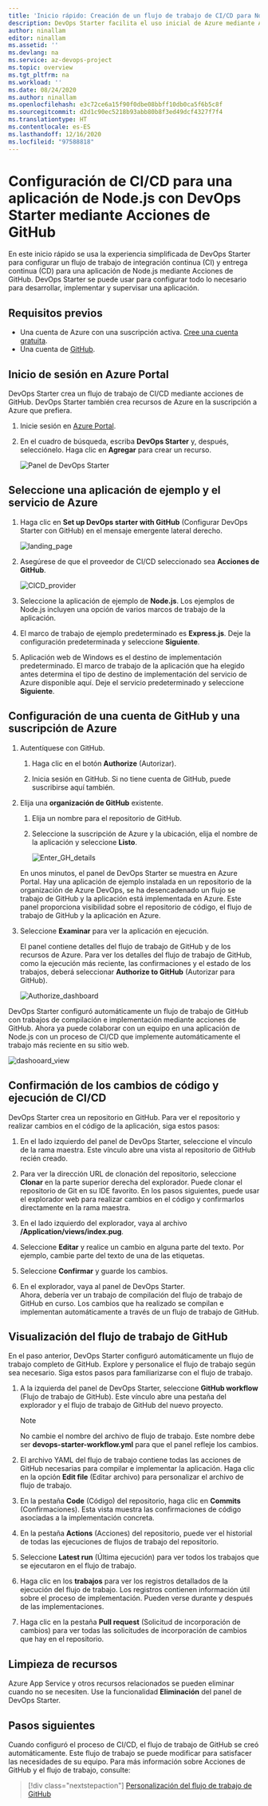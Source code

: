 ```yaml
---
title: 'Inicio rápido: Creación de un flujo de trabajo de CI/CD para Node.js: DevOps Starter en GitHub para la implementación en Azure'
description: DevOps Starter facilita el uso inicial de Azure mediante Acciones de GitHub.
author: ninallam
editor: ninallam
ms.assetid: ''
ms.devlang: na
ms.service: az-devops-project
ms.topic: overview
ms.tgt_pltfrm: na
ms.workload: ''
ms.date: 08/24/2020
ms.author: ninallam
ms.openlocfilehash: e3c72ce6a15f90f0dbe08bbff10db0ca5f6b5c8f
ms.sourcegitcommit: d2d1c90ec5218b93abb80b8f3ed49dcf4327f7f4
ms.translationtype: HT
ms.contentlocale: es-ES
ms.lasthandoff: 12/16/2020
ms.locfileid: "97588818"
---
```

# <a name="set-up-cicd-for-a-nodejs-app-with-devops-starter-using-github-actions"></a>Configuración de CI/CD para una aplicación de Node.js con DevOps Starter mediante Acciones de GitHub

En este inicio rápido se usa la experiencia simplificada de DevOps Starter para configurar un flujo de trabajo de integración continua (CI) y entrega continua (CD) para una aplicación de Node.js mediante Acciones de GitHub. DevOps Starter se puede usar para configurar todo lo necesario para desarrollar, implementar y supervisar una aplicación. 

## <a name="prerequisites"></a>Requisitos previos

- Una cuenta de Azure con una suscripción activa. [Cree una cuenta gratuita](https://azure.microsoft.com/free/?ref=microsoft.com&utm_source=microsoft.com&utm_medium=docs&utm_campaign=visualstudio). 
- Una cuenta de [GitHub](https://github.com/).

## <a name="sign-in-to-the-azure-portal"></a>Inicio de sesión en Azure Portal

DevOps Starter crea un flujo de trabajo de CI/CD mediante acciones de GitHub. DevOps Starter también crea recursos de Azure en la suscripción a Azure que prefiera.

1. Inicie sesión en [Azure Portal](https://portal.azure.com).

1. En el cuadro de búsqueda, escriba **DevOps Starter** y, después, selecciónelo. Haga clic en **Agregar** para crear un recurso.

    ![Panel de DevOps Starter](_img/azure-devops-starter-aks/search-devops-starter.png)

## <a name="select-a-sample-application-and-azure-service"></a>Seleccione una aplicación de ejemplo y el servicio de Azure

1. Haga clic en **Set up DevOps starter with GitHub** (Configurar DevOps Starter con GitHub) en el mensaje emergente lateral derecho.

    ![landing_page](_img/azure-devops-project-nodejs/landing-page.png)

1. Asegúrese de que el proveedor de CI/CD seleccionado sea **Acciones de GitHub**.

    ![CICD_provider](_img/azure-devops-project-nodejs/provider-selection.png)

1. Seleccione la aplicación de ejemplo de **Node.js**. Los ejemplos de Node.js incluyen una opción de varios marcos de trabajo de la aplicación.

1. El marco de trabajo de ejemplo predeterminado es **Express.js**. Deje la configuración predeterminada y seleccione **Siguiente**.   

2. Aplicación web de Windows es el destino de implementación predeterminado. El marco de trabajo de la aplicación que ha elegido antes determina el tipo de destino de implementación del servicio de Azure disponible aquí. Deje el servicio predeterminado y seleccione **Siguiente**.
 
## <a name="configure-github-account-and-an-azure-subscription"></a>Configuración de una cuenta de GitHub y una suscripción de Azure 

1. Autentíquese con GitHub.

   1. Haga clic en el botón **Authorize** (Autorizar). 
   
   1. Inicia sesión en GitHub. Si no tiene cuenta de GitHub, puede suscribirse aquí también.

2. Elija una **organización de GitHub** existente. 
   
   1. Elija un nombre para el repositorio de GitHub. 
   
   1. Seleccione la suscripción de Azure y la ubicación, elija el nombre de la aplicación y seleccione **Listo**.
    
       ![Enter_GH_details](_img/azure-devops-project-nodejs/gh-details.png)


    En unos minutos, el panel de DevOps Starter se muestra en Azure Portal. Hay una aplicación de ejemplo instalada en un repositorio de la organización de Azure DevOps, se ha desencadenado un flujo se trabajo de GitHub y la aplicación está implementada en Azure. Este panel proporciona visibilidad sobre el repositorio de código, el flujo de trabajo de GitHub y la aplicación en Azure.
   
3. Seleccione **Examinar** para ver la aplicación en ejecución.
    
    El panel contiene detalles del flujo de trabajo de GitHub y de los recursos de Azure. Para ver los detalles del flujo de trabajo de GitHub, como la ejecución más reciente, las confirmaciones y el estado de los trabajos, deberá seleccionar **Authorize to GitHub** (Autorizar para GitHub).
   
   ![Authorize_dashboard](_img/azure-devops-project-nodejs/authenticate-dashboard.png)

DevOps Starter configuró automáticamente un flujo de trabajo de GitHub con trabajos de compilación e implementación mediante acciones de GitHub. Ahora ya puede colaborar con un equipo en una aplicación de Node.js con un proceso de CI/CD que implemente automáticamente el trabajo más reciente en su sitio web.

   ![dashooard_view](_img/azure-devops-project-nodejs/full-dashboard.png)

## <a name="commit-code-changes-and-execute-cicd"></a>Confirmación de los cambios de código y ejecución de CI/CD

DevOps Starter crea un repositorio en GitHub. Para ver el repositorio y realizar cambios en el código de la aplicación, siga estos pasos:

1. En el lado izquierdo del panel de DevOps Starter, seleccione el vínculo de la rama maestra. Este vínculo abre una vista al repositorio de GitHub recién creado.

1. Para ver la dirección URL de clonación del repositorio, seleccione **Clonar** en la parte superior derecha del explorador. Puede clonar el repositorio de Git en su IDE favorito. En los pasos siguientes, puede usar el explorador web para realizar cambios en el código y confirmarlos directamente en la rama maestra.

1. En el lado izquierdo del explorador, vaya al archivo **/Application/views/index.pug**.

1. Seleccione **Editar** y realice un cambio en alguna parte del texto.
    Por ejemplo, cambie parte del texto de una de las etiquetas.

1. Seleccione **Confirmar** y guarde los cambios.

1. En el explorador, vaya al panel de DevOps Starter.   
Ahora, debería ver un trabajo de compilación del flujo de trabajo de GitHub en curso. Los cambios que ha realizado se compilan e implementan automáticamente a través de un flujo de trabajo de GitHub.

## <a name="view-the-github-workflow"></a>Visualización del flujo de trabajo de GitHub

En el paso anterior, DevOps Starter configuró automáticamente un flujo de trabajo completo de GitHub. Explore y personalice el flujo de trabajo según sea necesario. Siga estos pasos para familiarizarse con el flujo de trabajo.

1. A la izquierda del panel de DevOps Starter, seleccione **GitHub workflow** (Flujo de trabajo de GitHub). Este vínculo abre una pestaña del explorador y el flujo de trabajo de GitHub del nuevo proyecto.
    > [!NOTE]
    > No cambie el nombre del archivo de flujo de trabajo. Este nombre debe ser **devops-starter-workflow.yml** para que el panel refleje los cambios.

1. El archivo YAML del flujo de trabajo contiene todas las acciones de GitHub necesarias para compilar e implementar la aplicación. Haga clic en la opción **Edit file** (Editar archivo) para personalizar el archivo de flujo de trabajo.

1. En la pestaña **Code** (Código) del repositorio, haga clic en **Commits** (Confirmaciones). Esta vista muestra las confirmaciones de código asociadas a la implementación concreta.

1. En la pestaña **Actions** (Acciones) del repositorio, puede ver el historial de todas las ejecuciones de flujos de trabajo del repositorio.

1. Seleccione **Latest run** (Última ejecución) para ver todos los trabajos que se ejecutaron en el flujo de trabajo.

1. Haga clic en los **trabajos** para ver los registros detallados de la ejecución del flujo de trabajo. Los registros contienen información útil sobre el proceso de implementación. Pueden verse durante y después de las implementaciones.

1. Haga clic en la pestaña **Pull request** (Solicitud de incorporación de cambios) para ver todas las solicitudes de incorporación de cambios que hay en el repositorio.

## <a name="clean-up-resources"></a>Limpieza de recursos

Azure App Service y otros recursos relacionados se pueden eliminar cuando no se necesiten. Use la funcionalidad **Eliminación** del panel de DevOps Starter.

## <a name="next-steps"></a>Pasos siguientes

Cuando configuró el proceso de CI/CD, el flujo de trabajo de GitHub se creó automáticamente. Este flujo de trabajo se puede modificar para satisfacer las necesidades de su equipo. Para más información sobre Acciones de GitHub y el flujo de trabajo, consulte:

> [!div class="nextstepaction"]
> [Personalización del flujo de trabajo de GitHub](https://docs.github.com/actions/configuring-and-managing-workflows/configuring-and-managing-workflow-files-and-runs)
